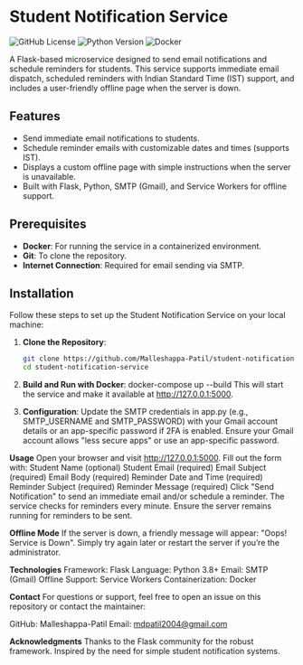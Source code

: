 # Student Notification Service

![GitHub License](https://img.shields.io/badge/license-MIT-blue.svg)
![Python Version](https://img.shields.io/badge/python-3.8%2B-blue.svg)
![Docker](https://img.shields.io/badge/docker-supported-green.svg)

A Flask-based microservice designed to send email notifications and schedule reminders for students. This service supports immediate email dispatch, scheduled reminders with Indian Standard Time (IST) support, and includes a user-friendly offline page when the server is down.

## Features
- Send immediate email notifications to students.
- Schedule reminder emails with customizable dates and times (supports IST).
- Displays a custom offline page with simple instructions when the server is unavailable.
- Built with Flask, Python, SMTP (Gmail), and Service Workers for offline support.

## Prerequisites
- **Docker**: For running the service in a containerized environment.
- **Git**: To clone the repository.
- **Internet Connection**: Required for email sending via SMTP.

## Installation
Follow these steps to set up the Student Notification Service on your local machine:

1. **Clone the Repository**:
   ```bash
   git clone https://github.com/Malleshappa-Patil/student-notification-service.git
   cd student-notification-service

2. **Build and Run with Docker**:
docker-compose up --build
This will start the service and make it available at http://127.0.0.1:5000.

3. **Configuration**:
Update the SMTP credentials in app.py (e.g., SMTP_USERNAME and SMTP_PASSWORD) with your Gmail account details or an app-specific password if 2FA is enabled.
Ensure your Gmail account allows "less secure apps" or use an app-specific password.


**Usage**
Open your browser and visit http://127.0.0.1:5000.
Fill out the form with:
Student Name (optional)
Student Email (required)
Email Subject (required)
Email Body (required)
Reminder Date and Time (required)
Reminder Subject (required)
Reminder Message (required)
Click "Send Notification" to send an immediate email and/or schedule a reminder.
The service checks for reminders every minute. Ensure the server remains running for reminders to be sent.


**Offline Mode**
If the server is down, a friendly message will appear: "Oops! Service is Down". Simply try again later or restart the server if you’re the administrator.

**Technologies**
Framework: Flask
Language: Python 3.8+
Email: SMTP (Gmail)
Offline Support: Service Workers
Containerization: Docker

**Contact**
For questions or support, feel free to open an issue on this repository or contact the maintainer:

GitHub: Malleshappa-Patil
Email: mdpatil2004@gmail.com

**Acknowledgments**
Thanks to the Flask community for the robust framework.
Inspired by the need for simple student notification systems.
